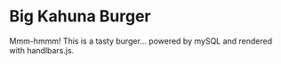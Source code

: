 # Big Kahuna Burger
Mmm-hmmm! This is a tasty burger... powered by mySQL and rendered with handlbars.js.
